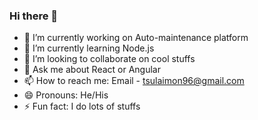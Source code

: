 ### Hi there 👋
- 🔭 I’m currently working on Auto-maintenance platform
- 🌱 I’m currently learning Node.js
- 👯 I’m looking to collaborate on cool stuffs
- 💬 Ask me about React or Angular
- 📫 How to reach me: Email - tsulaimon96@gmail.com
- 😄 Pronouns: He/His
- ⚡ Fun fact: I do lots of stuffs

